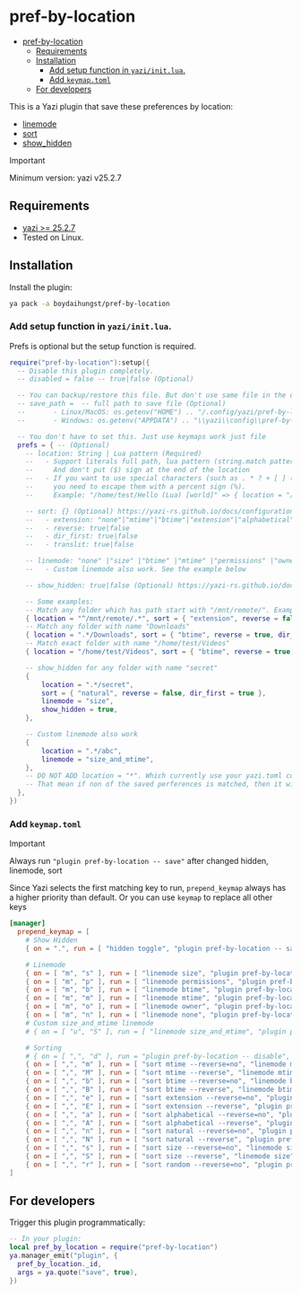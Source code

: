 # pref-by-location

<!--toc:start-->

- [pref-by-location](#pref-by-location)
  - [Requirements](#requirements)
  - [Installation](#installation)
    - [Add setup function in `yazi/init.lua`.](#add-setup-function-in-yaziinitlua)
    - [Add `keymap.toml`](#add-keymaptoml)
  - [For developers](#for-developers)
  <!--toc:end-->

This is a Yazi plugin that save these preferences by location:

- [linemode](https://yazi-rs.github.io/docs/configuration/yazi#manager.linemode)
- [sort](https://yazi-rs.github.io/docs/configuration/yazi#manager.sort_by)
- [show_hidden](https://yazi-rs.github.io/docs/configuration/yazi#manager.show_hidden)

> [!IMPORTANT]
> Minimum version: yazi v25.2.7

## Requirements

- [yazi >= 25.2.7](https://github.com/sxyazi/yazi)
- Tested on Linux.

## Installation

Install the plugin:

```sh
ya pack -a boydaihungst/pref-by-location
```

### Add setup function in `yazi/init.lua`.

Prefs is optional but the setup function is required.

```lua
require("pref-by-location"):setup({
  -- Disable this plugin completely.
  -- disabled = false -- true|false (Optional)

  -- You can backup/restore this file. But don't use same file in the different OS.
  -- save_path =  -- full path to save file (Optional)
  --       - Linux/MacOS: os.getenv("HOME") .. "/.config/yazi/pref-by-location"
  --       - Windows: os.getenv("APPDATA") .. "\\yazi\\config\\pref-by-location"

  -- You don't have to set this. Just use keymaps work just file
  prefs = { -- (Optional)
    -- location: String | Lua pattern (Required)
    --   - Support literals full path, lua pattern (string.match pattern): https://www.lua.org/pil/20.2.html
    --     And don't put ($) sign at the end of the location
    --   - If you want to use special characters (such as . * ? + [ ] ( ) ^ $ %) in "location"
    --     you need to escape them with a percent sign (%).
    --     Example: "/home/test/Hello (Lua) [world]" => { location = "/home/test/Hello %(Lua%) %[world%]", ....}

    -- sort: {} (Optional) https://yazi-rs.github.io/docs/configuration/yazi#manager.sort_by
    --   - extension: "none"|"mtime"|"btime"|"extension"|"alphabetical"|"natural"|"size"|"random",
    --   - reverse: true|false
    --   - dir_first: true|false
    --   - translit: true|false

    -- linemode: "none" |"size" |"btime" |"mtime" |"permissions" |"owner" (Optional) https://yazi-rs.github.io/docs/configuration/yazi#manager.linemode
    --   - Custom linemode also work. See the example below

    -- show_hidden: true|false (Optional) https://yazi-rs.github.io/docs/configuration/yazi#manager.show_hidden

    -- Some examples:
    -- Match any folder which has path start with "/mnt/remote/". Example: /mnt/remote/child/child2
    { location = "^/mnt/remote/.*", sort = { "extension", reverse = false, dir_first = true } },
    -- Match any folder with name "Downloads"
    { location = ".*/Downloads", sort = { "btime", reverse = true, dir_first = true }, linemode = "btime" },
    -- Match exact folder with name "/home/test/Videos"
    { location = "/home/test/Videos", sort = { "btime", reverse = true, dir_first = true }, linemode = "btime" },

    -- show_hidden for any folder with name "secret"
    {
	    location = ".*/secret",
	    sort = { "natural", reverse = false, dir_first = true },
	    linemode = "size",
	    show_hidden = true,
    },

    -- Custom linemode also work
    {
	    location = ".*/abc",
	    linemode = "size_and_mtime",
    },
    -- DO NOT ADD location = "*". Which currently use your yazi.toml config as fallback.
    -- That mean if non of the saved perferences is matched, then it will use your config from yazi.toml
  },
})
```

### Add `keymap.toml`

> [!IMPORTANT]
> Always run `"plugin pref-by-location -- save"` after changed hidden, linemode, sort

Since Yazi selects the first matching key to run, `prepend_keymap` always has a higher priority than default.
Or you can use `keymap` to replace all other keys

```toml
[manager]
  prepend_keymap = [
    # Show Hidden
    { on = ".", run = [ "hidden toggle", "plugin pref-by-location -- save" ], desc = "Toggle the visibility of hidden files" },

    # Linemode
    { on = [ "m", "s" ], run = [ "linemode size", "plugin pref-by-location -- save" ],        desc = "Linemode: size" },
    { on = [ "m", "p" ], run = [ "linemode permissions", "plugin pref-by-location -- save" ], desc = "Linemode: permissions" },
    { on = [ "m", "b" ], run = [ "linemode btime", "plugin pref-by-location -- save" ],       desc = "Linemode: btime" },
    { on = [ "m", "m" ], run = [ "linemode mtime", "plugin pref-by-location -- save" ],       desc = "Linemode: mtime" },
    { on = [ "m", "o" ], run = [ "linemode owner", "plugin pref-by-location -- save" ],       desc = "Linemode: owner" },
    { on = [ "m", "n" ], run = [ "linemode none", "plugin pref-by-location -- save" ],        desc = "Linemode: none" },
    # Custom size_and_mtime linemode
    # { on = [ "u", "S" ], run = [ "linemode size_and_mtime", "plugin pref-by-location -- save" ], desc = "Show Size and Modified time" },

    # Sorting
    # { on = [ ",", "d" ], run = "plugin pref-by-location -- disable",                                               desc = "Disable this plugin" },
    { on = [ ",", "m" ], run = [ "sort mtime --reverse=no", "linemode mtime", "plugin pref-by-location -- save" ], desc = "Sort by modified time" },
    { on = [ ",", "M" ], run = [ "sort mtime --reverse", "linemode mtime", "plugin pref-by-location -- save" ],    desc = "Sort by modified time (reverse)" },
    { on = [ ",", "b" ], run = [ "sort btime --reverse=no", "linemode btime", "plugin pref-by-location -- save" ], desc = "Sort by birth time" },
    { on = [ ",", "B" ], run = [ "sort btime --reverse", "linemode btime", "plugin pref-by-location -- save" ],    desc = "Sort by birth time (reverse)" },
    { on = [ ",", "e" ], run = [ "sort extension --reverse=no", "plugin pref-by-location -- save" ],               desc = "Sort by extension" },
    { on = [ ",", "E" ], run = [ "sort extension --reverse", "plugin pref-by-location -- save" ],                  desc = "Sort by extension (reverse)" },
    { on = [ ",", "a" ], run = [ "sort alphabetical --reverse=no", "plugin pref-by-location -- save" ],            desc = "Sort alphabetically" },
    { on = [ ",", "A" ], run = [ "sort alphabetical --reverse", "plugin pref-by-location -- save" ],               desc = "Sort alphabetically (reverse)" },
    { on = [ ",", "n" ], run = [ "sort natural --reverse=no", "plugin pref-by-location -- save" ],                 desc = "Sort naturally" },
    { on = [ ",", "N" ], run = [ "sort natural --reverse", "plugin pref-by-location -- save" ],                    desc = "Sort naturally (reverse)" },
    { on = [ ",", "s" ], run = [ "sort size --reverse=no", "linemode size", "plugin pref-by-location -- save" ],   desc = "Sort by size" },
    { on = [ ",", "S" ], run = [ "sort size --reverse", "linemode size", "plugin pref-by-location -- save" ],      desc = "Sort by size (reverse)" },
    { on = [ ",", "r" ], run = [ "sort random --reverse=no", "plugin pref-by-location -- save" ],                  desc = "Sort randomly" },
]
```

## For developers

Trigger this plugin programmatically:

```lua
-- In your plugin:
local pref_by_location = require("pref-by-location")
ya.manager_emit("plugin", {
  pref_by_location._id,
  args = ya.quote("save", true),
})


```
